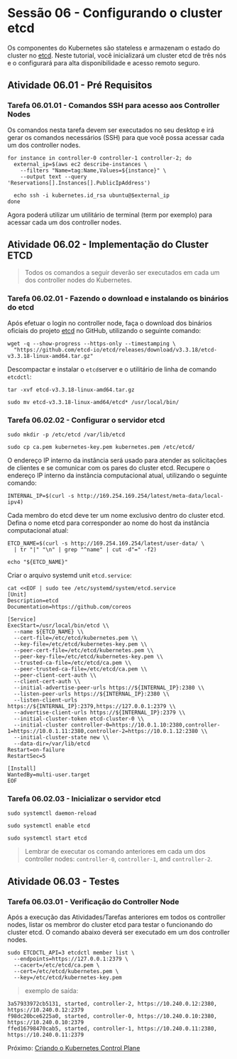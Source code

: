 # Sessão 06 - Configurando o cluster etcd

Os componentes do Kubernetes são stateless e armazenam o estado do cluster no [etcd](https://github.com/etcd-io/etcd). Neste tutorial, você inicializará um cluster etcd de três nós e o configurará para alta disponibilidade e acesso remoto seguro.

## Atividade 06.01 - Pré Requisitos

### Tarefa 06.01.01 - Comandos SSH para acesso aos Controller Nodes

Os comandos nesta tarefa devem ser executados no seu desktop e irá gerar os comandos necessários (SSH) para que você possa acessar cada um dos controller nodes.

```
for instance in controller-0 controller-1 controller-2; do
  external_ip=$(aws ec2 describe-instances \
    --filters "Name=tag:Name,Values=${instance}" \
    --output text --query 'Reservations[].Instances[].PublicIpAddress')

  echo ssh -i kubernetes.id_rsa ubuntu@$external_ip
done
```
Agora poderá utilizar um utilitário de terminal (term por exemplo) para acessar cada um dos controller nodes.

## Atividade 06.02 - Implementação do Cluster ETCD

> Todos os comandos a seguir deverão ser executados em cada um dos controller nodes do Kubernetes.

### Tarefa 06.02.01 - Fazendo o download e instalando os binários do etcd

Após efetuar o login no controller node, faça o download dos binários oficiais do projeto [etcd](https://github.com/etcd-io/etcd) no GitHub, utilizando o seguinte comando:
```
wget -q --show-progress --https-only --timestamping \
  "https://github.com/etcd-io/etcd/releases/download/v3.3.18/etcd-v3.3.18-linux-amd64.tar.gz"
```
Descompactar e instalar o `etcd`server e o utilitário de linha de comando `etcdctl`:

```
tar -xvf etcd-v3.3.18-linux-amd64.tar.gz
```
```
sudo mv etcd-v3.3.18-linux-amd64/etcd* /usr/local/bin/
```

### Tarefa 06.02.02 - Configurar o servidor etcd

```
sudo mkdir -p /etc/etcd /var/lib/etcd
```
```
sudo cp ca.pem kubernetes-key.pem kubernetes.pem /etc/etcd/
```

O endereço IP interno da instância será usado para atender as solicitações de clientes e se comunicar com os pares do cluster etcd. Recupere o endereço IP interno da instância computacional atual, utilizando o seguinte comando:

```
INTERNAL_IP=$(curl -s http://169.254.169.254/latest/meta-data/local-ipv4)
```

Cada membro do etcd deve ter um nome exclusivo dentro do cluster etcd. Defina o nome etcd para corresponder ao nome do host da instância computacional atual:

```
ETCD_NAME=$(curl -s http://169.254.169.254/latest/user-data/ \
  | tr "|" "\n" | grep "^name" | cut -d"=" -f2)
```
```
echo "${ETCD_NAME}"
```

Criar o arquivo systemd unit `etcd.service`:

```
cat <<EOF | sudo tee /etc/systemd/system/etcd.service
[Unit]
Description=etcd
Documentation=https://github.com/coreos

[Service]
ExecStart=/usr/local/bin/etcd \\
  --name ${ETCD_NAME} \\
  --cert-file=/etc/etcd/kubernetes.pem \\
  --key-file=/etc/etcd/kubernetes-key.pem \\
  --peer-cert-file=/etc/etcd/kubernetes.pem \\
  --peer-key-file=/etc/etcd/kubernetes-key.pem \\
  --trusted-ca-file=/etc/etcd/ca.pem \\
  --peer-trusted-ca-file=/etc/etcd/ca.pem \\
  --peer-client-cert-auth \\
  --client-cert-auth \\
  --initial-advertise-peer-urls https://${INTERNAL_IP}:2380 \\
  --listen-peer-urls https://${INTERNAL_IP}:2380 \\
  --listen-client-urls https://${INTERNAL_IP}:2379,https://127.0.0.1:2379 \\
  --advertise-client-urls https://${INTERNAL_IP}:2379 \\
  --initial-cluster-token etcd-cluster-0 \\
  --initial-cluster controller-0=https://10.0.1.10:2380,controller-1=https://10.0.1.11:2380,controller-2=https://10.0.1.12:2380 \\
  --initial-cluster-state new \\
  --data-dir=/var/lib/etcd
Restart=on-failure
RestartSec=5

[Install]
WantedBy=multi-user.target
EOF
```

### Tarefa 06.02.03 - Inicializar o servidor etcd

```
sudo systemctl daemon-reload
```
```
sudo systemctl enable etcd
```
```
sudo systemctl start etcd
```

> Lembrar de executar os comando anteriores em cada um dos controller nodes: `controller-0`, `controller-1`, and `controller-2`.

## Atividade 06.03 - Testes

### Tarefa 06.03.01 - Verificação do Controller Node

Após a execução das Atividades/Tarefas anteriores em todos os controller nodes, listar os membror do cluster etcd para testar o funcionando do cluster etcd. O comando abaixo deverá ser executado em um dos controller nodes.

```
sudo ETCDCTL_API=3 etcdctl member list \
  --endpoints=https://127.0.0.1:2379 \
  --cacert=/etc/etcd/ca.pem \
  --cert=/etc/etcd/kubernetes.pem \
  --key=/etc/etcd/kubernetes-key.pem
```

> exemplo de saída:

```
3a57933972cb5131, started, controller-2, https://10.240.0.12:2380, https://10.240.0.12:2379
f98dc20bce6225a0, started, controller-0, https://10.240.0.10:2380, https://10.240.0.10:2379
ffed16798470cab5, started, controller-1, https://10.240.0.11:2380, https://10.240.0.11:2379
```

Próximo: [Criando o Kubernetes Control Plane](07-bootstrapping-kubernetes-controllers.md)
